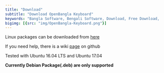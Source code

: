 ```yaml
---
title: "Download"
subtitle: "Download OpenBangla Keyboard"
keywords: "Bangla Software, Bengali Software, Download, Free Download, OpenBangla, OpenBangla Keyboard, Avro Keyboard on Linux, Linux, Bangla Typing, Bengali Typing"
bigimg: [{src: "img/OpenBangla-Keyboard.png"}]
---
```


Linux packages can be downloaded from [here](https://github.com/OpenBangla/OpenBangla-Keyboard/releases)

If you need help, there is a wiki [page](https://github.com/OpenBangla/OpenBangla-Keyboard/wiki/Installing%20OpenBangla%20Keyboard) on github

Tested with Ubuntu 16.04 LTS and Ubuntu 17.04

**Currently Debian Package(.deb) are only supported**
